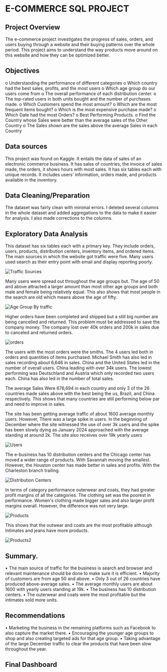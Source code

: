 # E-COMMERCE SQL PROJECT
## Project Overview
The e-commerce project investigates the progress of sales, orders, and users buying through a website and their buying patterns over the whole period. This project aims to understand the way products move around on this website and how they can be optimized better.

## Objectives
o	Understanding the performance of different categories
o	Which country had the best sales, profits, and the most users
o	Which age group do our users come from
o	The overall performance of each distribution center.
o	The top-rated users in both units bought and the number of purchases made.
o	Which Customers spend the most amount? 
o	Which are the most frequent items bought? 
o	Which is the most expensive purchase made? 
o	Which Date had the most Orders?
o	Best Performing Products.
o	Find the Country whose Sales were better than the average sales of the Other Country
o	The Sales shown are the sales above the average Sales in each Country

## Data sources
This project was found on Kaggle. It entails the data of sales of an electronic commerce business. It has sales of countries, the invoice of sales made, the orders, it shows hours with most sales. It has six tables each with unique records. It includes users’ information, orders made, and products available in the inventory.

## Data Cleaning/Preparation
The dataset was fairly clean with minimal errors. I deleted several columns in the whole dataset and added aggregations to the data to make it easier for analysis. I also made corrections to the columns.

## Exploratory Data Analysis
This dataset has six tables each with a primary key. They include orders, users, products, distribution centers, inventory items, and ordered items.
The main sources in which the website got traffic were five. Many users used search as their entry point with email and display reporting poorly.

![Traffic Sources](https://github.com/datawithlusaka/E-commerce-SQL/blob/main/images/traffic_source.jpg)

Many users were spread out throughout the age groups but. The age of 50 and above attracted a larger amount than most other age groups and both male and female being relatively equal. This also shows that most people in the search are old which means above the age of fifty.

![Age Group By traffic](https://github.com/datawithlusaka/E-commerce-SQL/blob/main/images/2.jpg)

Higher orders have been completed and shipped but a still big number are being cancelled and returned. This problem must be addressed to save the company money. The company lost over 40k orders and 200k in sales due to canceled and returned orders.

![orders](https://github.com/datawithlusaka/E-commerce-SQL/blob/main/images/orderss.jpg)

The users with the most orders were the smiths. The 4 users led both in orders and quantities of items purchased. Michael Smith has also led in sales recording about 6,646 in sales.
China and the United States led in the number of overall users. China leading with over 34k users. The lowest performing was Deutschland and Austria which only recorded two users each. China has also led in the number of total sales.

The average Sales Were 676,694 in each country and only 3 of the 26 countries made sales above with the best being the us, Brazil, and China respectively. This shows that many countries are still performing below par and need to improve in sales.

The site has been getting average traffic of about 1600 average monthly users. However, There was a large spike in users. In the beginning of December where the site witnessed the use of over 3k users and the spike has been slowly dying as January 2024 approached with the average standing at around 2k.
The site also receives over 19k yearly users

![Users](https://github.com/datawithlusaka/E-commerce-SQL/blob/main/images/users.jpg)

The e-business has 10 distribution centers and the Chicago center has moved a wider range of products. With Savannah moving the smallest. However, the Houston center has made better in sales and profits. With the Charleston branch trailing.

![Distribution Centers](https://github.com/datawithlusaka/E-commerce-SQL/blob/main/images/distributionc.jpg)

In terms of category performance outerwear and coats, they had greater profit margins of all the categories. The clothing set was the poorest in performance. Women's clothing made bigger sales and also larger profit margins overall. However, the difference was not very large.

![Products](https://github.com/datawithlusaka/E-commerce-SQL/blob/main/images/prodducts.jpg)

This shows that the outwear and coats are the most profitable although Intimates and jeans have more products.

![Products2](https://github.com/datawithlusaka/E-commerce-SQL/blob/main/images/prodducts2.jpg)

## Summary.
•	The main source of traffic for the business is search and browser and relevant maintenance should be done to make sure it is efficient.
•	Majority of customers are from age 50 and above.
•	Only 3 out of 26 countries have produced above-average sales.
•	The average monthly users are about 1600 with yearly users standing at 19k.
•	The business has 10 distribution centers.
•	The outerwear and coats were the most profitable but the intimates sold more units.

## Recommendations
•	Marketing the business in the remaining platforms such as Facebook to also capture the market there.
•	Encouraging the younger age groups to shop and also creating targeted ads for that age group.
•	Taking advantage of the large December traffic to clear the products that have been slow throughout the year.

## Final Dashboard

